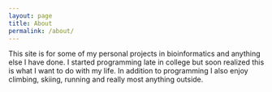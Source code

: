 ```yaml
---
layout: page
title: About
permalink: /about/
---
```


This site is for some of my personal projects in bioinformatics and anything else I have done. I started programming late in college but soon realized this is what I want to do with my life. In addition to programming I also enjoy climbing, skiing, running and really most anything outside.
